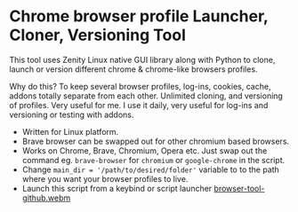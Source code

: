 
# Chrome browser profile Launcher, Cloner, Versioning Tool

This tool uses Zenity Linux native GUI library along with Python to clone, launch or version different chrome & chrome-like browsers profiles.

Why do this?
To keep several browser profiles, log-ins, cookies, cache, addons totally separate from each other. Unlimited cloning, and versioning of profiles. Very useful for me. I use it daily, very useful for log-ins and versioning or testing with addons.

 - Written for Linux platform.  
 - Brave browser can be swapped out for
   other chromium based browsers.  
 - Works on Chrome, Brave, Chromium, Opera etc. Just swap out the
   command eg. `brave-browser` for `chromium` or `google-chrome` in the
   script.
 - Change `main_dir = '/path/to/desired/folder'` variable to to the path where you want your browser profiles to live.
 - Launch this script from a keybind or script launcher
[browser-tool-github.webm](https://github.com/sudointelectual/browser-clone-tool/assets/103446116/7458cd4e-f9f2-46f8-9287-a7dcde4a572c)
